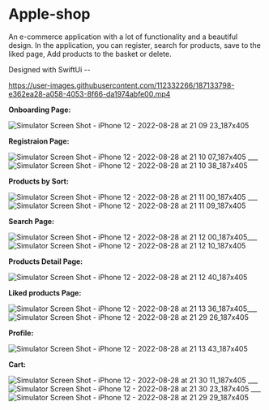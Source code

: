 # Apple-shop

An e-commerce application with a lot of functionality and a beautiful design. In the application, you can register, search for products, save to the liked page, Add products to the basket or delete.

Designed with SwiftUi --



https://user-images.githubusercontent.com/112332266/187133798-e362ea28-a058-4053-8f66-da1974abfe00.mp4



__Onboarding Page:__

![Simulator Screen Shot - iPhone 12 - 2022-08-28 at 21 09 23_187x405](https://user-images.githubusercontent.com/112332266/187116327-16809946-7c19-482f-9f27-971924e9d761.png)


__Registraion Page:__

![Simulator Screen Shot - iPhone 12 - 2022-08-28 at 21 10 07_187x405](https://user-images.githubusercontent.com/112332266/187116349-11e98efb-613d-45d2-8834-73b7f7cccc9e.png) ___ ![Simulator Screen Shot - iPhone 12 - 2022-08-28 at 21 10 38_187x405](https://user-images.githubusercontent.com/112332266/187116358-ed930b72-688e-4acd-b1d5-815f500b1055.png)


__Products by Sort:__

![Simulator Screen Shot - iPhone 12 - 2022-08-28 at 21 11 00_187x405](https://user-images.githubusercontent.com/112332266/187116390-de7984d0-2121-4f23-a146-ed1593f35aad.png) ___![Simulator Screen Shot - iPhone 12 - 2022-08-28 at 21 11 09_187x405](https://user-images.githubusercontent.com/112332266/187116405-9da7a4cf-cbd1-4430-a9c7-ac3aa5c7fcf2.png)


__Search Page:__


![Simulator Screen Shot - iPhone 12 - 2022-08-28 at 21 12 00_187x405](https://user-images.githubusercontent.com/112332266/187116439-e81de994-151f-4ec3-ad02-7cc3e5014e03.png)___![Simulator Screen Shot - iPhone 12 - 2022-08-28 at 21 12 10_187x405](https://user-images.githubusercontent.com/112332266/187116452-c26544a0-f14a-44b6-a834-37b48743bf44.png)


__Products Detail Page:__

![Simulator Screen Shot - iPhone 12 - 2022-08-28 at 21 12 40_187x405](https://user-images.githubusercontent.com/112332266/187116515-b22d9f09-a154-4f4a-9df8-2641bf0ecfd0.png)


__Liked products Page:__


![Simulator Screen Shot - iPhone 12 - 2022-08-28 at 21 13 36_187x405](https://user-images.githubusercontent.com/112332266/187116585-8fe881ef-ca0c-4774-b7a3-770c9bc6bcd7.png)___![Simulator Screen Shot - iPhone 12 - 2022-08-28 at 21 29 26_187x405](https://user-images.githubusercontent.com/112332266/187116592-20cb26f2-ac00-4521-aa42-f834551ecc71.png)


__Profile:__

![Simulator Screen Shot - iPhone 12 - 2022-08-28 at 21 13 43_187x405](https://user-images.githubusercontent.com/112332266/187116614-05cdc4df-aac3-4a8e-8614-b8d4a80a600a.png)


__Cart:__


![Simulator Screen Shot - iPhone 12 - 2022-08-28 at 21 30 11_187x405](https://user-images.githubusercontent.com/112332266/187116689-e74e45d4-a745-49b3-9bab-e60671fb6473.png) ___ ![Simulator Screen Shot - iPhone 12 - 2022-08-28 at 21 30 23_187x405](https://user-images.githubusercontent.com/112332266/187116707-ae2883ce-c1fb-4325-8cb4-bfc262b196eb.png) ___ ![Simulator Screen Shot - iPhone 12 - 2022-08-28 at 21 29 29_187x405](https://user-images.githubusercontent.com/112332266/187116726-ee3c7449-aaec-4b9b-8857-708c26265a31.png)


